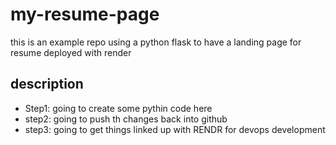 # my-resume-page
this is an example repo using a python flask to have a landing page for resume deployed with render

## description
- Step1: going to create some pythin code here
- step2: going to push th changes back into github
- step3: going to get things linked up with RENDR for devops development


